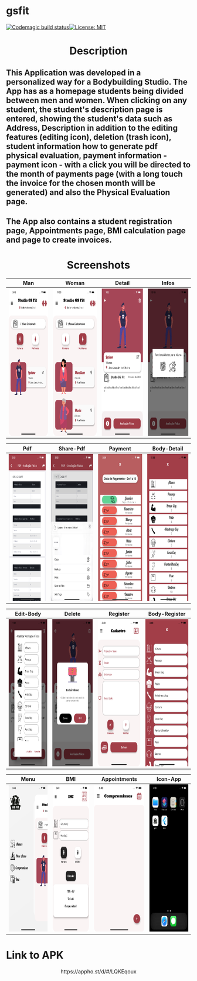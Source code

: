 # gsfit
[![Codemagic build status](https://api.codemagic.io/apps/5ec00f6c5c1ff53bb4fff230/5ec00f6c5c1ff53bb4fff22f/status_badge.svg)](https://codemagic.io/apps/5ec00f6c5c1ff53bb4fff230/5ec00f6c5c1ff53bb4fff22f/latest_build)[![License: MIT](https://img.shields.io/badge/License-MIT-yellow.svg)](https://opensource.org/licenses/MIT) 

<h1 align="center">Description</h1>

## This Application was developed in a personalized way for a Bodybuilding Studio. The App has as a homepage students being divided between men and women. When clicking on any student, the student's description page is entered, showing the student's data such as Address, Description in addition to the editing features (editing icon), deletion (trash icon), student information how to generate pdf physical evaluation, payment information - payment icon - with a click you will be directed to the month of payments page (with a long touch the invoice for the chosen month will be generated) and also the Physical Evaluation page.

## The App also contains a student registration page, Appointments page, BMI calculation page and page to create invoices.

<h1 align="center">Screenshots</h1>


| Man | Woman | Detail | Infos
|-----------------------------------------------------------------------------------------------------------------------------|-------------------------------------------------------------------------------------------------------------------------------|----------------------------------------------------------------------------------------------------------------------|--------------------------------------------------------------------------------------------------------------------------------
|<img src="screenshots/man_screen.png" height="400em" /> | <img src="screenshots/woman_screen.png" height="400em" /> | <img src="screenshots/person_detail.png" height="400em" /> | <img src="screenshots/infos.png" height="400em"/>

| Pdf | Share-Pdf | Payment | Body-Detail
|-----------------------------------------------------------------------------------------------------------------------------|-------------------------------------------------------------------------------------------------------------------------------|----------------------------------------------------------------------------------------------------------------------|--------------------------------------------------------------------------------------------------------------------------------
|<img src="screenshots/pdf_screen.png" height="400em" /> | <img src="screenshots/share_pdf.png" height="400em" /> | <img src="screenshots/payment.png" height="400em" /> | <img src="screenshots/body_detail_screen.png" height="400em"/>

| Edit-Body | Delete | Register | Body-Register
|-----------------------------------------------------------------------------------------------------------------------------|-------------------------------------------------------------------------------------------------------------------------------|----------------------------------------------------------------------------------------------------------------------|--------------------------------------------------------------------------------------------------------------------------------
|<img src="screenshots/edit_body.png" height="400em" /> | <img src="screenshots/delete.png" height="400em" /> | <img src="screenshots/register_screen.png" height="400em" /> | <img src="screenshots/body_register_screen.png" height="400em"/>

| Menu | BMI | Appointments | Icon-App
|-----------------------------------------------------------------------------------------------------------------------------|-------------------------------------------------------------------------------------------------------------------------------|----------------------------------------------------------------------------------------------------------------------|--------------------------------------------------------------------------------------------------------------------------------
|<img src="screenshots/menu.png" height="400em" /> | <img src="screenshots/bmi_screen.png" height="400em" /> | <img src="screenshots/appointments_screen.png" height="400em" /> | <img src="screenshots/icon.png" height="400em"/>

# Link to APK

<p align="center">https://appho.st/d/#/LQKEqoux</p>